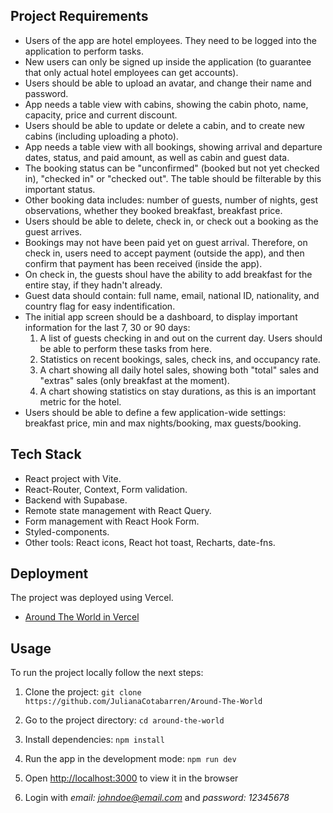 ## Project Requirements

- Users of the app are hotel employees. They need to be logged into the application to perform tasks.
- New users can only be signed up inside the application (to guarantee that only actual hotel employees can get accounts).
- Users should be able to upload an avatar, and change their name and password.
- App needs a table view with cabins, showing the cabin photo, name, capacity, price and current discount.
- Users should be able to update or delete a cabin, and to create new cabins (including uploading a photo).
- App needs a table view with all bookings, showing arrival and departure dates, status, and paid amount, as well as cabin and guest data.
- The booking status can be "unconfirmed" (booked but not yet checked in), "checked in" or "checked out". The table should be filterable by this important status.
- Other booking data includes: number of guests, number of nights, gest observations, whether they booked breakfast, breakfast price.
- Users should be able to delete, check in, or check out a booking as the guest arrives.
- Bookings may not have been paid yet on guest arrival. Therefore, on check in, users need to accept payment (outside the app), and then confirm that payment has been received (inside the app).
- On check in, the guests shoul have the ability to add breakfast for the entire stay, if they hadn't already.
- Guest data should contain: full name, email, national ID, nationality, and country flag for easy indentification.
- The initial app screen should be a dashboard, to display important information for the last 7, 30 or 90 days:
  1. A list of guests checking in and out on the current day. Users should be able to perform these tasks from here.
  2. Statistics on recent bookings, sales, check ins, and occupancy rate.
  3. A chart showing all daily hotel sales, showing both "total" sales and "extras" sales (only breakfast at the moment).
  4. A chart showing statistics on stay durations, as this is an important metric for the hotel.
- Users should be able to define a few application-wide settings: breakfast price, min and max nights/booking, max guests/booking.

## Tech Stack

- React project with Vite.
- React-Router, Context, Form validation.
- Backend with Supabase.
- Remote state management with React Query.
- Form management with React Hook Form.
- Styled-components.
- Other tools: React icons, React hot toast, Recharts, date-fns.

## Deployment

The project was deployed using Vercel.

- [Around The World in Vercel](https://around-the-world-eight.vercel.app/)

## Usage

To run the project locally follow the next steps:

1. Clone the project: `git clone https://github.com/JulianaCotabarren/Around-The-World`

2. Go to the project directory: `cd around-the-world`

3. Install dependencies: `npm install`

4. Run the app in the development mode: `npm run dev`

5. Open [http://localhost:3000](http://localhost:3000) to view it in the browser

6. Login with *email: johndoe@email.com* and *password: 12345678*
